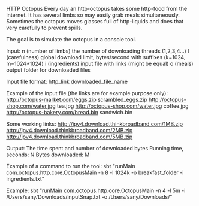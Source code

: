 HTTP Octopus
Every day an http-octopus takes some http-food from the internet. It has several limbs so may easily grab meals simultaneously. Sometimes the octopus moves glasses full of http-liquids and does that very carefully to prevent spills.

The goal is to simulate the octopus in a console tool.

Input:
n (number of limbs) the number of downloading threads (1,2,3,4...)
l (carefulness) global download limit, bytes/second with suffixes (k=1024, m=1024*1024)
i (ingredients) input file with links (might be equal)
o (meals) output folder for downloaded files

Input file format:
http_link downloaded_file_name

Example of the input file (the links are for example purpose only):
http://octopus-market.com/eggs.zip scrambled_eggs.zip
http://octopus-shop.com/water.jpg tea.jpg
http://octopus-shop.com/water.jpg coffee.jpg
http://octopus-bakery.com/bread.bin sandwich.bin

Some working links:
http://ipv4.download.thinkbroadband.com/1MB.zip
http://ipv4.download.thinkbroadband.com/2MB.zip
http://ipv4.download.thinkbroadband.com/5MB.zip

Output:
The time spent and number of downloaded bytes
Running time, seconds: N
Bytes downloaded: M

Example of a command to run the tool:
sbt "runMain com.octopus.http.core.OctopusMain -n 8 -l 1024k -o breakfast_folder -i ingredients.txt"

Example:
sbt "runMain com.octopus.http.core.OctopusMain -n 4 -l 5m -i /Users/sany/Downloads/inputSnap.txt -o /Users/sany/Downloads/"
